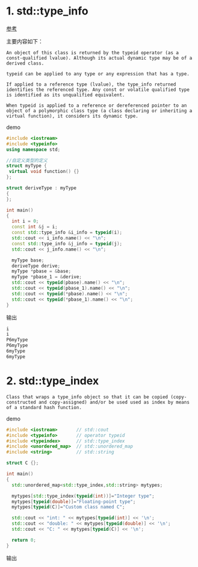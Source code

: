 # 1. std::type_info
[参考](https://cplusplus.com/reference/typeinfo/type_info/)

主要内容如下：

`An object of this class is returned by the typeid operator (as a const-qualified lvalue). Although its actual dynamic type may be of a derived class.`

`typeid can be applied to any type or any expression that has a type.`

`If applied to a reference type (lvalue), the type_info returned identifies the referenced type. Any const or volatile qualified type is identified as its unqualified equivalent.`

`When typeid is applied to a reference or dereferenced pointer to an object of a polymorphic class type (a class declaring or inheriting a virtual function), it considers its dynamic type.`

demo
```cpp
#include <iostream>
#include <typeinfo>
using namespace std;

//自定义类型的定义
struct myType {
 virtual void function() {}
};

struct deriveType : myType
{
};

int main()
{
  int i = 0;
  const int &j = i;
  const std::type_info &i_info = typeid(i);
  std::cout << i_info.name() << "\n";
  const std::type_info &j_info = typeid(j);
  std::cout << j_info.name() << "\n";

  myType base;
  deriveType derive;
  myType *pbase = &base;
  myType *pbase_1 = &derive;
  std::cout << typeid(pbase).name() << "\n";
  std::cout << typeid(pbase_1).name() << "\n";
  std::cout << typeid(*pbase).name() << "\n";
  std::cout << typeid(*pbase_1).name() << "\n";
}
```
输出
```bash
i
i
P6myType
P6myType
6myType
6myType
```

# 2. std::type_index
`Class that wraps a type_info object so that it can be copied (copy-constructed and copy-assigned) and/or be used used as index by means of a standard hash function.`

demo
```cpp
#include <iostream>       // std::cout
#include <typeinfo>       // operator typeid
#include <typeindex>      // std::type_index
#include <unordered_map>  // std::unordered_map
#include <string>         // std::string

struct C {};

int main()
{
  std::unordered_map<std::type_index,std::string> mytypes;

  mytypes[std::type_index(typeid(int))]="Integer type";
  mytypes[typeid(double)]="Floating-point type";
  mytypes[typeid(C)]="Custom class named C";

  std::cout << "int: " << mytypes[typeid(int)] << '\n';
  std::cout << "double: " << mytypes[typeid(double)] << '\n';
  std::cout << "C: " << mytypes[typeid(C)] << '\n';

  return 0;
}
```

输出
```bash
```
